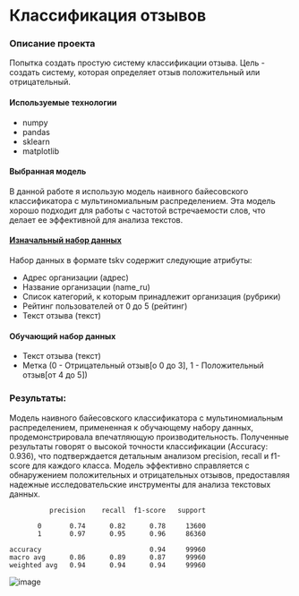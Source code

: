 # Классификация отзывов
### Описание проекта
Попытка создать простую систему классификации отзыва. Цель - создать систему, которая определяет отзыв положительный или отрицательный.
#### Используемые технологии
- numpy
- pandas
- sklearn
- matplotlib

#### Выбранная модель 
В данной работе я использую модель наивного байесовского классификатора с мультиномиальным распределением. Эта модель хорошо подходит для работы с частотой встречаемости слов, что делает ее эффективной для анализа текстов.

#### [Изначальный набор данных](https://github.com/yandex/geo-reviews-dataset-2023)

Набор данных в формате tskv содержит следующие атрибуты: 
- Адрес организации (адрес)
- Название организации (name_ru)
- Список категорий, к которым принадлежит организация (рубрики)
- Рейтинг пользователей от 0 до 5 (рейтинг)
- Текст отзыва (текст)

#### Обучающий набор данных

- Текст отзыва (текст)
- Метка (0 - Отрицательный отзыв[о 0 до 3], 1 - Положительный отзыв[от 4 до 5])



### Результаты:

Модель наивного байесовского классификатора с мультиномиальным распределением, примененная к обучающему набору данных, продемонстрировала впечатляющую производительность. Полученные результаты говорят о высокой точности классификации (Accuracy: 0.936), что подтверждается детальным анализом precision, recall и f1-score для каждого класса. Модель эффективно справляется с обнаружением положительных и отрицательных отзывов, предоставляя надежные исследовательские инструменты для анализа текстовых данных.

              precision    recall  f1-score   support

           0       0.74      0.82      0.78     13600
           1       0.97      0.95      0.96     86360

    accuracy                           0.94     99960
    macro avg      0.86      0.89      0.87     99960
    weighted avg   0.94      0.94      0.94     99960

![image](https://github.com/fluke8/ReviewClassification/assets/84039753/73252b5b-94a7-4165-95a3-f6fae23e5e1d)


